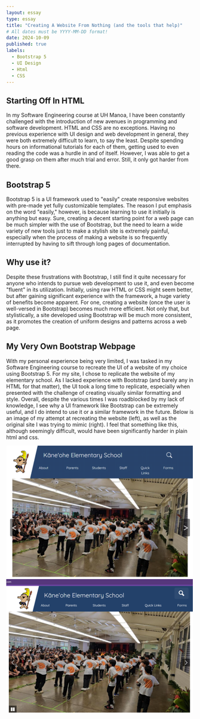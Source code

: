 ```yaml
---
layout: essay
type: essay
title: "Creating A Website From Nothing (and the tools that help)"
# All dates must be YYYY-MM-DD format!
date: 2024-10-09
published: true
labels:
  - Bootstrap 5
  - UI Design
  - Html
  - CSS
---
```



## Starting Off In HTML
In my Software Engineering course at UH Manoa, I have been constantly challenged with the introduction of new avenues in programming and software development. HTML and CSS are no exceptions. Having no previous experience with UI design and web development in general, they were both extremely difficult to learn, to say the least. Despite spending hours on informational tutorials for each of them, getting used to even reading the code was a hurdle in and of itself. However, I was able to get a good grasp on them after much trial and error. Still, it only got harder from there.

## Bootstrap 5
Bootstrap 5 is a UI framework used to "easily" create responsive websites with pre-made yet fully customizable templates. The reason I put emphasis on the word "easily," however, is because learning to use it initially is anything but easy. Sure, creating a decent starting point for a web page can be much simpler with the use of Bootstrap, but the need to learn a wide variety of new tools just to make a stylish site is extremely painful, especially when the process of making a website is so frequently interrupted by having to sift through long pages of documentation.

## Why use it?
Despite these frustrations with Bootstrap, I still find it quite necessary for anyone who intends to pursue web development to use it, and even become "fluent" in its utilization. Initially, using raw HTML or CSS might seem better, but after gaining significant experience with the framework, a huge variety of benefits become apparent. For one, creating a website (once the user is well-versed in Bootstrap) becomes much more efficient. Not only that, but stylistically, a site developed using Bootstrap will be much more consistent, as it promotes the creation of uniform designs and patterns across a web page.

## My Very Own Bootstrap Webpage
With my personal experience being very limited, I was tasked in my Software Engineering course to recreate the UI of a website of my choice using Bootstrap 5. For my site, I chose to replicate the website of my elementary school. As I lacked experience with Bootstrap (and barely any in HTML for that matter), the UI took a long time to replicate, especially when presented with the challenge of creating visually similar formatting and style. Overall, despite the various times I was roadblocked by my lack of knowledge, I see why a UI framework like Bootstrap can be extremely useful, and I do intend to use it or a similar framework in the future. Below is an image of my attempt at recreating the website (left), as well as the original site I was trying to mimic (right). I feel that something like this, although seemingly difficult, would have been significantly harder in plain html and css.

<img width="500px" class="rounded float-start pe-4" src="/img/MySiteHeader.png">
<img width="500px" class="rounded float-start pe-4" src="/img/OriginalSiteHeader.png">
